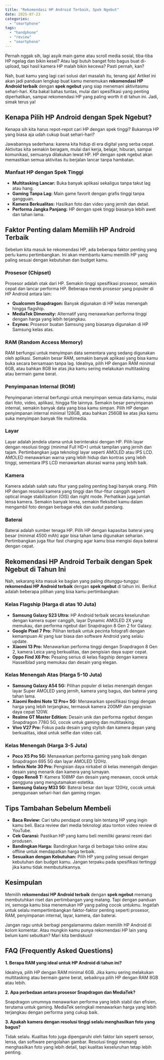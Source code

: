 ```yaml
---
title: "Rekomendasi HP Android Terbaik, Spek Ngebut"
date: 2025-07-23
categories: 
  - "smartphone"
tags: 
  - "handphone"
  - "review"
  - "smartphone"
---
```


Pernah nggak sih, lagi asyik main game atau scroll media sosial, tiba-tiba HP ngelag dan bikin kesel? Atau lagi butuh banget foto bagus buat di-upload, tapi hasil kamera HP malah bikin kecewa? Pasti pernah, kan?

Nah, buat kamu yang lagi cari solusi dari masalah itu, tenang aja! Artikel ini akan jadi panduan lengkap buat kamu menemukan **rekomendasi HP Android terbaik** dengan **spek ngebut** yang siap menemani aktivitasmu sehari-hari. Kita bakal bahas tuntas, mulai dari spesifikasi yang penting diperhatikan, sampai rekomendasi HP yang paling worth it di tahun ini. Jadi, simak terus ya!

## Kenapa Pilih HP Android dengan Spek Ngebut?

Kenapa sih kita harus repot-repot cari HP dengan spek tinggi? Bukannya HP yang biasa aja udah cukup buat sehari-hari?

Jawabannya sederhana: karena kita hidup di era digital yang serba cepat. Aktivitas kita semakin beragam, mulai dari kerja, belajar, hiburan, sampai komunikasi, semuanya dilakukan lewat HP. HP dengan spek ngebut akan memastikan semua aktivitas itu berjalan lancar tanpa hambatan.

### Manfaat HP dengan Spek Tinggi

- **Multitasking Lancar:** Buka banyak aplikasi sekaligus tanpa takut lag atau hang.
- **Gaming Tanpa Lag:** Main game favorit dengan grafis tinggi tanpa gangguan.
- **Kamera Berkualitas:** Hasilkan foto dan video yang jernih dan detail.
- **Performa Jangka Panjang:** HP dengan spek tinggi biasanya lebih awet dan tahan lama.

## Faktor Penting dalam Memilih HP Android Terbaik

Sebelum kita masuk ke rekomendasi HP, ada beberapa faktor penting yang perlu kamu pertimbangkan. Ini akan membantu kamu memilih HP yang paling sesuai dengan kebutuhan dan budget kamu.

### Prosesor (Chipset)

Prosesor adalah otak dari HP. Semakin tinggi spesifikasi prosesor, semakin cepat dan lancar performa HP. Beberapa merek prosesor yang populer di HP Android antara lain:

- **Qualcomm Snapdragon:** Banyak digunakan di HP kelas menengah hingga flagship.
- **MediaTek Dimensity:** Alternatif yang menawarkan performa tinggi dengan harga yang lebih terjangkau.
- **Exynos:** Prosesor buatan Samsung yang biasanya digunakan di HP Samsung kelas atas.

### RAM (Random Access Memory)

RAM berfungsi untuk menyimpan data sementara yang sedang digunakan oleh aplikasi. Semakin besar RAM, semakin banyak aplikasi yang bisa kamu buka secara bersamaan tanpa lag. Idealnya, pilih HP dengan RAM minimal 6GB, atau bahkan 8GB ke atas jika kamu sering melakukan multitasking atau bermain game berat.

### Penyimpanan Internal (ROM)

Penyimpanan internal berfungsi untuk menyimpan semua data kamu, mulai dari foto, video, aplikasi, hingga file lainnya. Semakin besar penyimpanan internal, semakin banyak data yang bisa kamu simpan. Pilih HP dengan penyimpanan internal minimal 128GB, atau bahkan 256GB ke atas jika kamu suka menyimpan banyak file multimedia.

### Layar

Layar adalah jendela utama untuk berinteraksi dengan HP. Pilih layar dengan resolusi tinggi (minimal Full HD+) untuk tampilan yang jernih dan tajam. Pertimbangkan juga teknologi layar seperti AMOLED atau IPS LCD. AMOLED menawarkan warna yang lebih hidup dan kontras yang lebih tinggi, sementara IPS LCD menawarkan akurasi warna yang lebih baik.

### Kamera

Kamera adalah salah satu fitur yang paling penting bagi banyak orang. Pilih HP dengan resolusi kamera yang tinggi dan fitur-fitur canggih seperti optical image stabilization (OIS) dan night mode. Perhatikan juga jumlah lensa kamera. Semakin banyak lensa, semakin fleksibel kamu dalam mengambil foto dengan berbagai efek dan sudut pandang.

### Baterai

Baterai adalah sumber tenaga HP. Pilih HP dengan kapasitas baterai yang besar (minimal 4500 mAh) agar bisa tahan lama digunakan seharian. Pertimbangkan juga fitur fast charging agar kamu bisa mengisi daya baterai dengan cepat.

## Rekomendasi HP Android Terbaik dengan Spek Ngebut di Tahun Ini

Nah, sekarang kita masuk ke bagian yang paling ditunggu-tunggu: **rekomendasi HP Android terbaik** dengan **spek ngebut** di tahun ini. Berikut adalah beberapa pilihan yang bisa kamu pertimbangkan:

### Kelas Flagship (Harga di atas 10 Juta)

- **Samsung Galaxy S23 Ultra:** HP Android terbaik secara keseluruhan dengan kamera super canggih, layar Dynamic AMOLED 2X yang memukau, dan performa ngebut dari Snapdragon 8 Gen 2 for Galaxy.
- **Google Pixel 7 Pro:** Pilihan terbaik untuk pecinta fotografi dengan kemampuan AI yang luar biasa dan software Android yang selalu update.
- **Xiaomi 13 Pro:** Menawarkan performa tinggi dengan Snapdragon 8 Gen 2, kamera Leica yang berkualitas, dan pengisian daya super cepat.
- **Oppo Find X6 Pro:** Pesaing serius di kelas flagship dengan kamera Hasselblad yang memukau dan desain yang elegan.

### Kelas Menengah Atas (Harga 5-10 Juta)

- **Samsung Galaxy A54 5G:** Pilihan populer di kelas menengah dengan layar Super AMOLED yang jernih, kamera yang bagus, dan baterai yang tahan lama.
- **Xiaomi Redmi Note 12 Pro+ 5G:** Menawarkan spesifikasi tinggi dengan harga yang lebih terjangkau, termasuk kamera 200MP dan pengisian daya cepat 120W.
- **Realme GT Master Edition:** Desain unik dan performa ngebut dengan Snapdragon 778G 5G, cocok untuk gaming dan multitasking.
- **Vivo V27 Pro:** Fokus pada desain yang stylish dan kamera depan yang berkualitas, ideal untuk selfie dan video call.

### Kelas Menengah (Harga 3-5 Juta)

- **Poco X5 Pro 5G:** Menawarkan performa gaming yang baik dengan Snapdragon 695 5G dan layar AMOLED 120Hz.
- **Infinix Note 30 Pro:** Pengisian daya nirkabel di kelas menengah dengan desain yang menarik dan kamera yang lumayan.
- **Oppo Reno8 T:** Kamera 108MP dan desain yang menawan, cocok untuk pengguna yang mengutamakan estetika.
- **Samsung Galaxy M33 5G:** Baterai besar dan layar 120Hz, cocok untuk penggunaan sehari-hari dan gaming ringan.

## Tips Tambahan Sebelum Membeli

- **Baca Review:** Cari tahu pendapat orang lain tentang HP yang ingin kamu beli. Baca review dari media teknologi atau tonton video review di YouTube.
- **Cek Garansi:** Pastikan HP yang kamu beli memiliki garansi resmi dari produsen.
- **Bandingkan Harga:** Bandingkan harga di berbagai toko online atau offline untuk mendapatkan harga terbaik.
- **Sesuaikan dengan Kebutuhan:** Pilih HP yang paling sesuai dengan kebutuhan dan budget kamu. Jangan terpaku pada spesifikasi tertinggi jika kamu tidak membutuhkannya.

## Kesimpulan

Memilih **rekomendasi HP Android terbaik** dengan **spek ngebut** memang membutuhkan riset dan pertimbangan yang matang. Tapi dengan panduan ini, semoga kamu bisa menemukan HP yang paling cocok untukmu. Ingatlah untuk selalu mempertimbangkan faktor-faktor penting seperti prosesor, RAM, penyimpanan internal, layar, kamera, dan baterai.

Jangan ragu untuk berbagi pengalamanmu dalam memilih HP Android di kolom komentar. Atau mungkin kamu punya rekomendasi HP lain yang belum kami sebutkan? Mari kita berdiskusi!

## FAQ (Frequently Asked Questions)

**1\. Berapa RAM yang ideal untuk HP Android di tahun ini?**

Idealnya, pilih HP dengan RAM minimal 6GB. Jika kamu sering melakukan multitasking atau bermain game berat, sebaiknya pilih HP dengan RAM 8GB atau lebih.

**2\. Apa perbedaan antara prosesor Snapdragon dan MediaTek?**

Snapdragon umumnya menawarkan performa yang lebih stabil dan efisien, terutama untuk gaming. MediaTek seringkali menawarkan harga yang lebih terjangkau dengan performa yang cukup baik.

**3\. Apakah kamera dengan resolusi tinggi selalu menghasilkan foto yang bagus?**

Tidak selalu. Kualitas foto juga dipengaruhi oleh faktor lain seperti sensor, lensa, dan software pengolahan gambar. Resolusi tinggi memang menghasilkan foto yang lebih detail, tapi kualitas keseluruhan tetap lebih penting.
